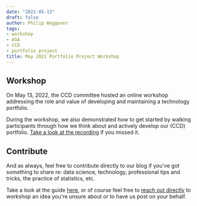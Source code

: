 ```yaml
---
date: "2022-05-13"
draft: false
author: Philip Waggoner
tags:
- workshop
- ASA
- CCD
- portfolio project
title: May 2022 Portfolio Project Workshop
---
```


## Workshop

On May 13, 2022, the CCD committee hosted an online workshop addressing the role and value of developing and maintaining a technology portfolio. 

During the workshop, we also demonstrated how to get started by walking participants through how we think about and actively develop our (CCD) portfolio. [Take a look at the recording](https://www.youtube.com/watch?v=o5vUgoz2APM) if you missed it.

## Contribute

And as always, feel free to contribute directly to our blog if you've got something to share re: data science, technology, professional tips and tricks, the practice of statistics, etc. 

Take a look at the guide [here](https://ccdportfolio.netlify.app/contribute/), or of course feel free to [reach out directly](mailto:philip.waggoner@gmail.com) to workshop an idea you're unsure about or to have us post on your behalf. 
